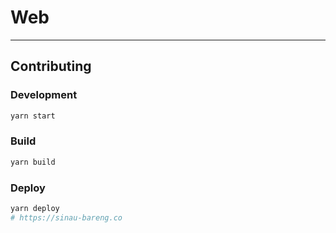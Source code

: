 # Web

--------------------------------------------------------------------------------

## Contributing

### Development

```sh
yarn start
```

### Build

```sh
yarn build
```

### Deploy

```sh
yarn deploy
# https://sinau-bareng.co
```

